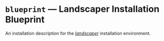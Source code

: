 # `blueprint` &#8212; Landscaper Installation Blueprint

An installation description for the [*landscaper*](https://github.com/gardener/landscaper) installation environment.